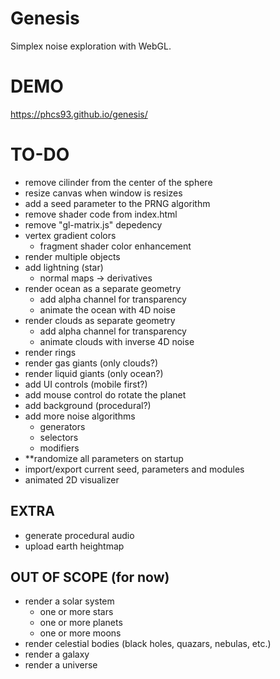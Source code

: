 # Genesis
Simplex noise exploration with WebGL.

# DEMO
https://phcs93.github.io/genesis/

# TO-DO
* remove cilinder from the center of the sphere
* resize canvas when window is resizes
* add a seed parameter to the PRNG algorithm
* remove shader code from index.html
* remove "gl-matrix.js" depedency
* vertex gradient colors
  * fragment shader color enhancement 
* render multiple objects
* add lightning (star)
  * normal maps -> derivatives
* render ocean as a separate geometry
  * add alpha channel for transparency
  * animate the ocean with 4D noise
* render clouds as separate geometry
  * add alpha channel for transparency
  * animate clouds with inverse 4D noise
* render rings
* render gas giants (only clouds?)
* render liquid giants (only ocean?)
* add UI controls (mobile first?)
* add mouse control do rotate the planet
* add background (procedural?)
* add more noise algorithms
  * generators
  * selectors
  * modifiers
* **randomize all parameters on startup
* import/export current seed, parameters and modules
* animated 2D visualizer

## EXTRA
* generate procedural audio
* upload earth heightmap

## OUT OF SCOPE (for now)
* render a solar system
  * one or more stars
  * one or more planets
  * one or more moons
* render celestial bodies (black holes, quazars, nebulas, etc.)
* render a galaxy
* render a universe
